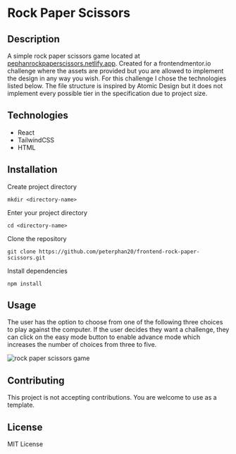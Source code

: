 # Rock Paper Scissors

## Description

A simple rock paper scissors game located at [pephanrockpaperscissors.netlify.app](https://pephanrockpaperscissors.netlify.app/). Created for a frontendmentor.io challenge where the assets are provided but you are allowed to implement the design in any way you wish. For this challenge I chose the technologies listed below. The file structure is inspired by Atomic Design but it does not implement every possible tier in the specification due to project size.

## Technologies

- React
- TailwindCSS
- HTML

## Installation

Create project directory

`mkdir <directory-name>`

Enter your project directory

`cd <directory-name>`

Clone the repository

`git clone https://github.com/peterphan20/frontend-rock-paper-scissors.git`

Install dependencies

`npm install`

## Usage

The user has the option to choose from one of the following three choices to play against the computer. If the user decides they want a challenge, they can click on the easy mode button to enable advance mode which increases the number of choices from three to five.

![rock paper scissors game](https://media.giphy.com/media/0ffLWVYz1ep8gy1Jum/giphy.gif)

## Contributing

This project is not accepting contributions. You are welcome to use as a template.

## License

MIT License
